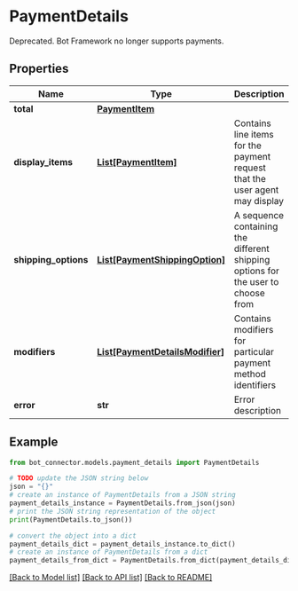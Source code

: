 # PaymentDetails

Deprecated. Bot Framework no longer supports payments.

## Properties

Name | Type | Description | Notes
------------ | ------------- | ------------- | -------------
**total** | [**PaymentItem**](PaymentItem.md) |  | [optional] 
**display_items** | [**List[PaymentItem]**](PaymentItem.md) | Contains line items for the payment request that the user agent may display | [optional] 
**shipping_options** | [**List[PaymentShippingOption]**](PaymentShippingOption.md) | A sequence containing the different shipping options for the user to choose from | [optional] 
**modifiers** | [**List[PaymentDetailsModifier]**](PaymentDetailsModifier.md) | Contains modifiers for particular payment method identifiers | [optional] 
**error** | **str** | Error description | [optional] 

## Example

```python
from bot_connector.models.payment_details import PaymentDetails

# TODO update the JSON string below
json = "{}"
# create an instance of PaymentDetails from a JSON string
payment_details_instance = PaymentDetails.from_json(json)
# print the JSON string representation of the object
print(PaymentDetails.to_json())

# convert the object into a dict
payment_details_dict = payment_details_instance.to_dict()
# create an instance of PaymentDetails from a dict
payment_details_from_dict = PaymentDetails.from_dict(payment_details_dict)
```
[[Back to Model list]](../README.md#documentation-for-models) [[Back to API list]](../README.md#documentation-for-api-endpoints) [[Back to README]](../README.md)


